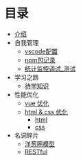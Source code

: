 # 目录

* [介绍](README.md)
* 自我管理
  * [vscode配置](./docs/selfManagement/vscode配置.md)
  * [npm包记录](./docs/selfManagement/npm包列表.md)
  * [统计监控调试_测试](./docs/selfManagement/统计_监控_调试_测试.md)
* 学习之路
  * [待学知识](./docs/learn/待学知识.md)
* 性能优化
  * [vue 优化](./docs/performance/vue.md)
  * [html & css 优化](./docs/performance/html_css.md)
    * [html](./docs/performance/html_css.md#html)
    * [css](./docs/performance/html_css.md#css)
* 名词碎片
  * [洋葱圈模型](./docs/word/ycq.md)
  * [RESTful](./docs/word/RESTful.md)
